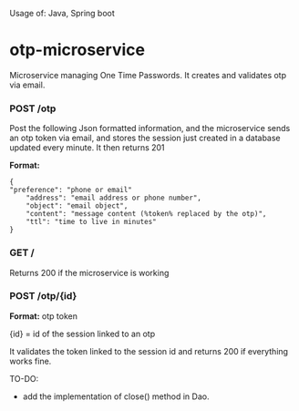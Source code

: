 Usage of: Java, Spring boot
# otp-microservice

Microservice managing One Time Passwords. It creates and validates otp via email.

### POST /otp

Post the following Json formatted information, and the microservice sends an otp token via email, and stores the session just created in a database updated every minute.
It then returns 201

**Format:**

	{
    "preference": "phone or email"
		"address": "email address or phone number",
		"object": "email object",
		"content": "message content (%token% replaced by the otp)",
		"ttl": "time to live in minutes"
	}
  
  
### GET /

Returns 200 if the microservice is working


### POST /otp/{id}

**Format:** otp token

{id} = id of the session linked to an otp 

It validates the token linked to the session id and returns 200 if everything works fine.



TO-DO:

- add the implementation of close() method in Dao.

